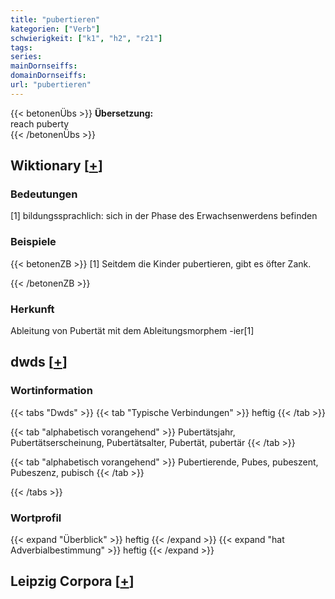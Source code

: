 ```yaml
---
title: "pubertieren"
kategorien: ["Verb"]
schwierigkeit: ["k1", "h2", "r21"]
tags:
series:
mainDornseiffs:
domainDornseiffs:
url: "pubertieren"
---
```


{{< betonenÜbs >}}
**Übersetzung:**  
reach puberty  
{{< /betonenÜbs >}}

## Wiktionary [[+](https://de.wiktionary.org/wiki/pubertieren)]

### Bedeutungen
[1] bildungssprachlich: sich in der Phase des Erwachsenwerdens befinden  

### Beispiele
{{< betonenZB >}}
[1] Seitdem die Kinder pubertieren, gibt es öfter Zank.  

{{< /betonenZB >}}
### Herkunft
Ableitung von Pubertät mit dem Ableitungsmorphem -ier[1]  



## dwds [[+](https://www.dwds.de/wb/pubertieren)]

### Wortinformation
{{< tabs "Dwds" >}}
{{< tab "Typische Verbindungen" >}}
heftig
{{< /tab >}}

{{< tab "alphabetisch vorangehend" >}}
Pubertätsjahr, Pubertätserscheinung, Pubertätsalter, Pubertät, pubertär
{{< /tab >}}

{{< tab "alphabetisch vorangehend" >}}
Pubertierende, Pubes, pubeszent, Pubeszenz, pubisch
{{< /tab >}}

{{< /tabs >}}

### Wortprofil
{{< expand "Überblick" >}} heftig {{< /expand >}}
{{< expand "hat Adverbialbestimmung" >}} heftig {{< /expand >}}

## Leipzig Corpora [[+](https://corpora.uni-leipzig.de/en/res?word=pubertieren&corpusId=deu_newscrawl-public_2018)]

